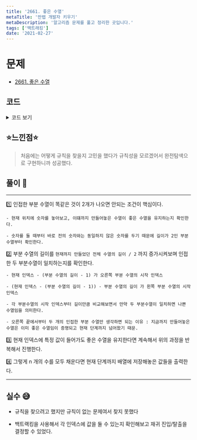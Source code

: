 ```yaml
---
title: '2661. 좋은 수열'
metaTitle: '만렙 개발자 키우기'
metaDescription: '알고리즘 문제를 풀고 정리한 곳입니다.'
tags: ['백트래킹']
date: '2021-02-27'
---
```


# 문제
- [2661. 좋은 수열](https://www.acmicpc.net/problem/2661)

## 코드

<details><summary> 코드 보기 </summary>

``` java
import java.util.Scanner;

public class Q2661 {
    static int n, arr[];
    public static void main(String[] args) {
        Scanner sc = new Scanner(System.in);
        n = sc.nextInt();
        arr = new int[n + 1];
        dfs(1, -1);
    }

    private static boolean dfs(int idx, int pre) {
        if(idx >= 5 && badSequence(idx - 1)) return false;
        if(idx > n){
            for (int i = 1; i <= n; ++i)
                System.out.print(arr[i]);
            System.out.println();
            return true;
        }

        for (int i = 1; i <= 3; i++) {
            if(pre == i) continue;
            arr[idx] = i;
            if(dfs(idx + 1, i))
                return true;
        }
        return false;
    }

    private static boolean badSequence(int idx) {
        int size = 2;
        while(size <= (idx / 2)) {
            boolean flag = true;
            for (int i = idx - (size - 1); i <= idx; i++) {
                if (arr[i - size] != arr[i])
                    flag = false;
            }
            if(flag) return true;
            size += 1;
        }
        return false;
    }
}
```

</details>

## ⭐️느낀점⭐️
> 처음에는 어떻게 규칙을 찾을지 고민을 했다가 규칙성을 모르겠어서 완전탐색으로 구현하니까 성공했다.
>

## 풀이 📣
<hr/>

1️⃣ 인접한 부분 수열이 똑같은 것이 2개가 나오면 안되는 조건이 핵심이다.

    - 현재 위치에 숫자를 놓아보고, 이떄까지 만들어놓은 수열이 좋은 수열을 유지하는지 확인한다.

    - 숫자를 둘 때부터 바로 전의 숫자와는 동일하지 않은 숫자를 두기 때문에 길이가 2인 부분수열부터 확인한다.


2️⃣ 부분 수열의 길이를 `현재까지 만들었던 전체 수열의 길이 / 2` 까지 증가시켜보며 인접한 두 부분수열이 일치하는지를 확인한다.

    - 현재 인덱스 - (부분 수열의 길이 - 1) 가 오른쪽 부분 수열의 시작 인덱스

    - (현재 인덱스 - (부분 수열의 길이 - 1)) - 부분 수열의 길이 가 왼쪽 부분 수열의 시작 인덱스

    - 각 부분수열의 시작 인덱스부터 길이만큼 비교해보면서 만약 두 부분수열이 일치하면 나쁜 수열임을 의미한다.

    - 오른쪽 끝에서부터 두 개의 인접한 부분 수열만 생각하면 되는 이유 : 지금까지 만들어놓은 수열은 이미 좋은 수열임이 증명되고 현재 단계까지 넘어왔기 때문.


3️⃣ 현재 인덱스에 특정 값이 들어가도 좋은 수열을 유지한다면 계속해서 위의 과정을 반복해서 진행한다.


4️⃣ 그렇게 n 개의 수를 모두 채운다면 현재 단계까지 배열에 저장해놓은 값들을 출력한다.

<hr/>

## 실수 😅
- 규칙을 찾으려고 했지만 규칙이 없는 문제여서 찾지 못했다

- 백트랙킹을 사용해서 각 인덱스에 값을 둘 수 있는지 확인해보고 재귀 진입/탈출을 결정할 수 있었다.
